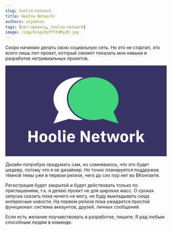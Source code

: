```yaml
---
slug: hoolie-network
title: Hoolie Network!
authors: alyokhin
tags: [пет-проекты, hoolie-network]
image: /img/blog/DzP7TFAMy2U.jpg
---
```


Скоро начинаю делать свою социальную сеть. Но это не стартап, это всего лишь пет-проект, который сможет показать мои
навыки в разработке нетривиальных проектов.

![](/img/blog/DzP7TFAMy2U.jpg)

<!--truncate-->

Дизайн попробую придумать сам, но сомневаюсь, что это будет шедевр, потому что я не дизайнер. Но точно планируется
поддержка тёмной темы уже в первом релизе, чего до сих пор нет во ВКонтакте.

Регистрация будет закрытой и будет действовать только по приглашениям, т.к. я делаю проект не для широких масс. О сроках
запуска сказать пока ничего не могу, но буду выкладывать сюда интересные новости. На первом релизе пока ожидается
простой функционал: система аккаунтов, друзей, личных сообщений.

Если есть желание поучавствовать в разработке, пишите. Я рад любым способным людям в команде.

